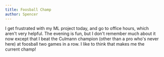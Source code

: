 ```yaml
---
title: Foosball Champ
author: Spencer
---
```


I get frustrated with my ML project today, and go to office hours, which aren't very helpful. The evening is fun, but I don't remember much about it now except that I beat the Culmann champion (other than a pro who's never here) at foosball two games in a row. I like to think that makes me the current champ!